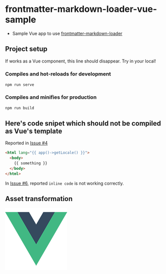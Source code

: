 # frontmatter-markdown-loader-vue-sample

- Sample Vue app to use [frontmatter-markdown-loader](https://github.com/hmsk/frontmatter-markdown-loader)

## Project setup

<npm-or-yarn>If works as a Vue component, this line should disappear. Try in your local!</npm-or-yarn>

### Compiles and hot-reloads for development

```
npm run serve
```

### Compiles and minifies for production

```
npm run build
```

## Here's code snipet which should not be compiled as Vue's template

Reported in [Issue #4](https://github.com/hmsk/frontmatter-markdown-loader/issues/4)

```html
<html lang="{{ app()->getLocale() }}">
  <body>
    {{ something }}
  </body>
</html>
```

In [Issue #6](https://github.com/hmsk/frontmatter-markdown-loader/issues/6), reported `inline code` is not working correctly.

## Asset transformation

![This image should be rendered on Vue](./src/assets/logo.png)

